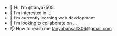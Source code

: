 - 👋 Hi, I’m @tanya7505
- 👀 I’m interested in ...
- 🌱 I’m currently learning web development
- 💞️ I’m looking to collaborate on ...
- 📫 How to reach me tanyabansal1306@gmail.com

<!---
tanya7505/tanya7505 is a ✨ special ✨ repository because its `README.md` (this file) appears on your GitHub profile.
You can click the Preview link to take a look at your changes.
--->
